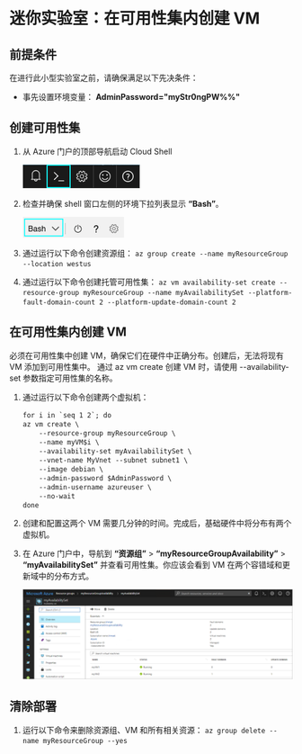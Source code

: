 ﻿# 迷你实验室：在可用性集内创建 VM

## 前提条件

在进行此小型实验室之前，请确保满足以下先决条件：

- 事先设置环境变量： **AdminPassword="myStr0ngPW%%"**

## 创建可用性集

1. 从 Azure 门户的顶部导航启动 Cloud Shell

    ![Azure 门户顶部导航，突出显示 Cloud Shell 图标](../../Linked_Image_Files/launch_Cloud_Shell.png)

1. 检查并确保 shell 窗口左侧的环境下拉列表显示 **“Bash”**。

    ![显示 Bash 的环境下拉列表。](../../Linked_Image_Files/select_Bash_environment.png)

1. 通过运行以下命令创建资源组： `az group create --name myResourceGroup --location westus`

1. 通过运行以下命令创建托管可用性集： `az vm availability-set create --resource-group myResourceGroup --name myAvailabilitySet --platform-fault-domain-count 2 --platform-update-domain-count 2`

## 在可用性集内创建 VM

必须在可用性集中创建 VM，确保它们在硬件中正确分布。创建后，无法将现有 VM 添加到可用性集中。
通过 az vm create 创建 VM 时，请使用 --availability-set 参数指定可用性集的名称。

1. 通过运行以下命令创建两个虚拟机：

    ```
    for i in `seq 1 2`; do
    az vm create \
        --resource-group myResourceGroup \
        --name myVM$i \
        --availability-set myAvailabilitySet \
        --vnet-name MyVnet --subnet subnet1 \
        --image debian \
        --admin-password $AdminPassword \
        --admin-username azureuser \
        --no-wait
    done
    ```

1. 创建和配置这两个 VM 需要几分钟的时间。完成后，基础硬件中将分布有两个虚拟机。

1. 在 Azure 门户中，导航到 **“资源组”** > **“myResourceGroupAvailability”** > **“myAvailabilitySet”** 并查看可用性集。你应该会看到 VM 在两个容错域和更新域中的分布方式。

    ![Azure 门户 UI，显示新的可用性集。](../../Linked_Image_Files/myResourceGroups_myAvailabilitySet.png)

## 清除部署

1. 运行以下命令来删除资源组、VM 和所有相关资源： `az group delete --name myResourceGroup --yes`
